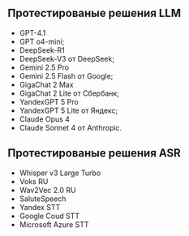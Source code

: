 ## Протестированые решения LLM

* GPT-4.1
* GPT o4-mini; 
* DeepSeek-R1
* DeepSeek-V3 от DeepSeek;
* Gemini 2.5 Pro 
* Gemini 2.5 Flash от Google;
* GigaChat 2 Max
* GigaChat 2 Lite от Сбербанк;
* YandexGPT 5 Pro
* YandexGPT 5 Lite от Яндекс;
* Claude Opus 4
* Claude Sonnet 4 от Anthropic.

## Протестированые решения ASR

* Whisper v3 Large Turbo
* Voks RU
* Wav2Vec 2.0 RU
* SaluteSpeech
* Yandex STT
* Google Coud STT
* Microsoft Azure STT

